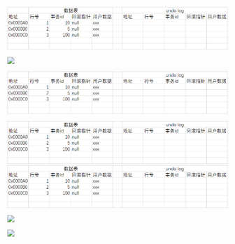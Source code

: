 ![mvcc](./imgs/MVCC_undo_log.gif)

![](https://image.baidu.com/search/detail?ct=503316480&z=0&ipn=d&word=%E9%87%91%E6%AF%9B&step_word=&hs=0&pn=1&spn=0&di=123640&pi=0&rn=1&tn=baiduimagedetail&is=0%2C0&istype=2&ie=utf-8&oe=utf-8&in=&cl=2&lm=&st=-1&cs=181088938%2C2268280908&os=2517295807%2C4059902801&simid=3474614189%2C356751958&adpicid=0&lpn=0&ln=1531&fr=&fmq=1587176393441_R&fm=detail&ic=&s=undefined&hd=&latest=&copyright=&se=&sme=&tab=0&width=&height=&face=undefined&ist=&jit=&cg=&bdtype=0&oriquery=&objurl=http%3A%2F%2Ff.hiphotos.baidu.com%2Fzhidao%2Fpic%2Fitem%2Ff703738da9773912f6077237f9198618367ae247.jpg&fromurl=ippr_z2C%24qAzdH3FAzdH3Fr5oj6_z%26e3Bkwt17_z%26e3Bv54AzdH3Fq7jfpt5gAzdH3Fc99lnbn00_z%26e3Bip4s%3Fqks%3D6jswpj_q7jfpt5g_9&gsm=2&rpstart=0&rpnum=0&islist=&querylist=&force=undefined)

![mvcc](https://github.com/pear-li1015/learn/blob/master/imgs/MVCC_undo_log.gif)

<img src="./imgs/MVCC_undo_log.gif" />


<img src="https://github.com/pear-li1015/learn/blob/master/imgs/MVCC_undo_log.gif" />


![](https://image.baidu.com/search/down?tn=download&amp;word=download&amp;ie=utf8&amp;fr=detail&amp;url=https%3A%2F%2Ftimgsa.baidu.com%2Ftimg%3Fimage%26quality%3D80%26size%3Db9999_10000%26sec%3D1587186603256%26di%3D25c46fff35ed784ae466bea0ff1608b5%26imgtype%3D0%26src%3Dhttp%253A%252F%252Ff.hiphotos.baidu.com%252Fzhidao%252Fpic%252Fitem%252Ff703738da9773912f6077237f9198618367ae247.jpg&amp;thumburl=https%3A%2F%2Fss0.bdstatic.com%2F70cFuHSh_Q1YnxGkpoWK1HF6hhy%2Fit%2Fu%3D181088938%2C2268280908%26fm%3D26%26gp%3D0.jpg)

![](https://iknow-pic.cdn.bcebos.com/bf096b63f6246b6054b2652ee5f81a4c510fa228)
